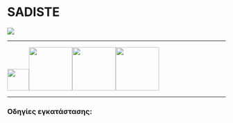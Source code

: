 # SADISTE
<img src="https://upload.wikimedia.org/wikipedia/commons/thumb/f/f9/UNO_Logo.svg/1200px-UNO_Logo.svg.png">

---

<img src="https://upload.wikimedia.org/wikipedia/commons/thumb/9/9a/Laravel.svg/1200px-Laravel.svg.png" width="50"><img src="https://upload.wikimedia.org/wikipedia/commons/thumb/2/27/PHP-logo.svg/1200px-PHP-logo.svg.png" width="100"><img src="https://upload.wikimedia.org/wikipedia/commons/thumb/d/d9/Node.js_logo.svg/1280px-Node.js_logo.svg.png" width="100"><img src="https://upload.wikimedia.org/wikipedia/en/thumb/6/62/MySQL.svg/1200px-MySQL.svg.png" width="100">

---

### Οδηγίες εγκατάστασης:
